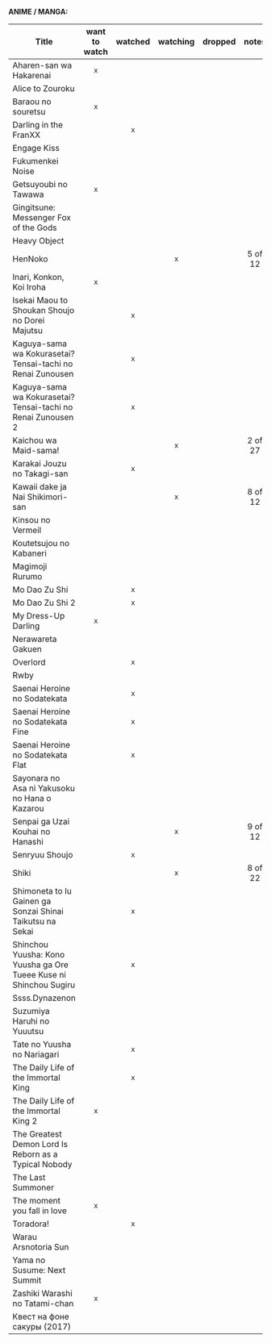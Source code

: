 __ANIME / MANGA:__

| Title                                                             | want to watch | watched | watching | dropped |  notes  | lovely? |
|-------------------------------------------------------------------|:-------------:|:-------:|:--------:|:-------:|:-------:|:-------:|
| Aharen-san wa Hakarenai                                           |      `x`      |         |          |         |         |         |
| Alice to Zouroku                                                  |               |         |          |         |         |         |
| Baraou no souretsu                                                |      `x`      |         |          |         |         |         |
| Darling in the FranXX                                             |               |   `x`   |          |         |         |   `x`   |
| Engage Kiss                                                       |               |         |          |         |         |         |
| Fukumenkei Noise                                                  |               |         |          |         |         |         |
| Getsuyoubi no Tawawa                                              |      `x`      |         |          |         |         |         |
| Gingitsune: Messenger Fox of the Gods                             |               |         |          |         |         |         |
| Heavy Object                                                      |               |         |          |         |         |         |
| HenNoko                                                           |               |         |    `x`   |         | 5 of 12 |         |
| Inari, Konkon, Koi Iroha                                          |      `x`      |         |          |         |         |         |
| Isekai Maou to Shoukan Shoujo no Dorei Majutsu                    |               |   `x`   |          |         |         |   `x`   |
| Kaguya-sama wa Kokurasetai? Tensai-tachi no Renai Zunousen        |               |   `x`   |          |         |         |   `x`   |
| Kaguya-sama wa Kokurasetai? Tensai-tachi no Renai Zunousen 2      |               |   `x`   |          |         |         |   `x`   |
| Kaichou wa Maid-sama!                                             |               |         |    `x`   |         | 2 of 27 |         |
| Karakai Jouzu no Takagi-san                                       |               |   `x`   |          |         |         |   `x`   |
| Kawaii dake ja Nai Shikimori-san                                  |               |         |    `x`   |         | 8 of 12 |         |
| Kinsou no Vermeil                                                 |               |         |          |         |         |         |
| Koutetsujou no Kabaneri                                           |               |         |          |         |         |         |
| Magimoji Rurumo                                                   |               |         |          |         |         |         |
| Mo Dao Zu Shi                                                     |               |   `x`   |          |         |         |   `x`   |
| Mo Dao Zu Shi 2                                                   |               |   `x`   |          |         |         |   `x`   |
| My Dress-Up Darling                                               |      `x`      |         |          |         |         |         |
| Nerawareta Gakuen                                                 |               |         |          |         |         |         |
| Overlord                                                          |               |   `x`   |          |         |         |   `x`   |
| Rwby                                                              |               |         |          |         |         |         |
| Saenai Heroine no Sodatekata                                      |               |   `x`   |          |         |         |   `x`   |
| Saenai Heroine no Sodatekata Fine                                 |               |   `x`   |          |         |         |   `x`   |
| Saenai Heroine no Sodatekata Flat                                 |               |   `x`   |          |         |         |   `x`   |
| Sayonara no Asa ni Yakusoku no Hana o Kazarou                     |               |         |          |         |         |         |
| Senpai ga Uzai Kouhai no Hanashi                                  |               |         |    `x`   |         | 9 of 12 |         |
| Senryuu Shoujo                                                    |               |   `x`   |          |         |         |   `x`   |
| Shiki                                                             |               |         |    `x`   |         | 8 of 22 |         |
| Shimoneta to Iu Gainen ga Sonzai Shinai Taikutsu na Sekai         |               |   `x`   |          |         |         |   `x`   |
| Shinchou Yuusha: Kono Yuusha ga Ore Tueee Kuse ni Shinchou Sugiru |               |   `x`   |          |         |         |   `x`   |
| Ssss.Dynazenon                                                    |               |         |          |         |         |         |
| Suzumiya Haruhi no Yuuutsu                                        |               |         |          |         |         |         |
| Tate no Yuusha no Nariagari                                       |               |   `x`   |          |         |         |   `x`   |
| The Daily Life of the Immortal King                               |               |   `x`   |          |         |         |         |
| The Daily Life of the Immortal King 2                             |      `x`      |         |          |         |         |         |
| The Greatest Demon Lord Is Reborn as a Typical Nobody             |               |         |          |         |         |         |
| The Last Summoner                                                 |               |         |          |         |         |         |
| The moment you fall in love                                       |      `x`      |         |          |         |         |         |
| Toradora!                                                         |               |   `x`   |          |         |         |   `x`   |
| Warau Arsnotoria Sun                                              |               |         |          |         |         |         |
| Yama no Susume: Next Summit                                       |               |         |          |         |         |         |
| Zashiki Warashi no Tatami-chan                                    |      `x`      |         |          |         |         |         |
| Квест на фоне сакуры (2017)                                       |               |         |          |         |         |         |

